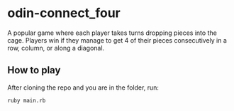 # odin-connect_four

 A popular game where each player takes turns dropping pieces into the cage. Players win if they manage to get 4 of their pieces consecutively in a row, column, or along a diagonal.

 ## How to play

After cloning the repo and you are in the folder, run:
```bash
ruby main.rb
```